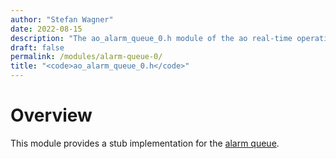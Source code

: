 ```yaml
---
author: "Stefan Wagner"
date: 2022-08-15
description: "The ao_alarm_queue_0.h module of the ao real-time operating system."
draft: false
permalink: /modules/alarm-queue-0/
title: "<code>ao_alarm_queue_0.h</code>"
---
```


# Overview

This module provides a stub implementation for the [alarm queue](../alarm-queue.md).
